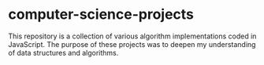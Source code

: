 # computer-science-projects
This repository is a collection of various algorithm implementations coded in JavaScript.
The purpose of these projects was to deepen my understanding of data structures and algorithms.
